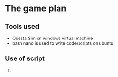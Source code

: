 # The game plan

## Tools used
* Questa Sim on windows virtual machine
* bash nano is used to write code/scripts on ubuntu

## Use of script
1. 

